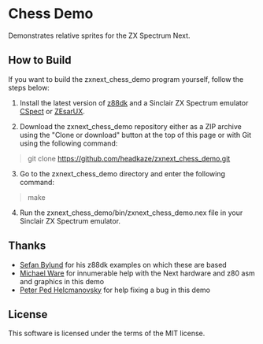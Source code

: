 # Chess Demo

Demonstrates relative sprites for the ZX Spectrum Next.

## How to Build

If you want to build the zxnext_chess_demo program yourself, follow the steps below:

1. Install the latest version of [z88dk](https://github.com/z88dk/z88dk) and
a Sinclair ZX Spectrum emulator [CSpect](https://dailly.blogspot.com/) or
[ZEsarUX](https://sourceforge.net/projects/zesarux/).

2. Download the zxnext_chess_demo repository either as a ZIP archive using the
"Clone or download" button at the top of this page or with Git using the
following command:

> git clone https://github.com/headkaze/zxnext_chess_demo.git

3. Go to the zxnext_chess_demo directory and enter the following command:

> make

4. Run the zxnext_chess_demo/bin/zxnext_chess_demo.nex file in your
Sinclair ZX Spectrum emulator.

## Thanks

- [Sefan Bylund](https://github.com/stefanbylund) for his z88dk examples on which these are based
- [Michael Ware](https://www.rustypixels.uk/) for innumerable help with the Next hardware and z80 asm and graphics in this demo
- [Peter Ped Helcmanovsky](https://github.com/ped7g) for help fixing a bug in this demo

## License

This software is licensed under the terms of the MIT license.
